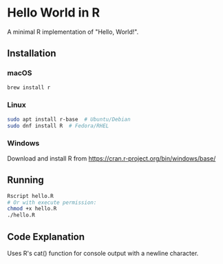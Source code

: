 # Hello World in R

A minimal R implementation of "Hello, World!".

## Installation

### macOS
```bash
brew install r
```

### Linux
```bash
sudo apt install r-base  # Ubuntu/Debian
sudo dnf install R  # Fedora/RHEL
```

### Windows
Download and install R from https://cran.r-project.org/bin/windows/base/

## Running

```bash
Rscript hello.R
# Or with execute permission:
chmod +x hello.R
./hello.R
```

## Code Explanation

Uses R's cat() function for console output with a newline character.
